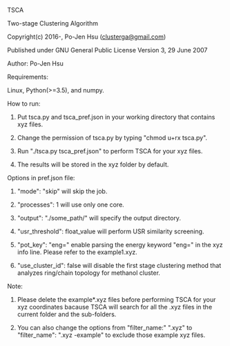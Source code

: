 TSCA

Two-stage Clustering Algorithm

Copyright(c) 2016-, Po-Jen Hsu (clusterga@gmail.com)                           

Published under GNU General Public License Version 3, 29 June 2007

Author: Po-Jen Hsu

Requirements:

Linux, Python(>=3.5), and numpy.

How to run:

1. Put tsca.py and tsca_pref.json in your working directory that contains xyz files.

2. Change the permission of tsca.py by typing 
    "chmod u+rx tsca.py".

3. Run 
    "./tsca.py tsca_pref.json" 
to perform TSCA for your xyz files.

4. The results will be stored in the xyz folder by default.

Options in pref.json file:

1. "mode": "skip" will skip the job.

2. "processes": 1 will use only one core.

3. "output": "./some_path/" will specify the output directory.

4. "usr_threshold": float_value will perform USR similarity screening. 

5. "pot_key": "eng=" enable parsing the energy keyword "eng=" in the xyz info line. Please refer to the example1.xyz.

6. "use_cluster_id": false will disable the first stage clustering method that analyzes ring/chain topology for methanol cluster.


Note:

1. Please delete the example*.xyz files before performing TSCA for your xyz coordinates bacause TSCA will search for all the .xyz files in the current folder and the sub-folders.

2. You can also change the options from "filter_name:" ".xyz" to "filter_name": ".xyz -example" to exclude those example xyz files.
